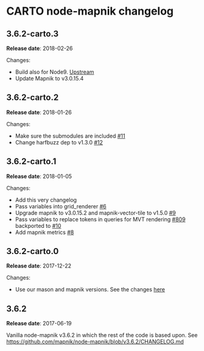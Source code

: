 # CARTO node-mapnik changelog

## 3.6.2-carto.3

**Release date**: 2018-02-26

Changes:
 - Build also for Node9. [Upstream](https://github.com/mapnik/node-mapnik/commit/690f351c20cb5d08e57df5033d70d13417625da7)
 - Update Mapnik to v3.0.15.4


## 3.6.2-carto.2

**Release date**: 2018-01-26

Changes:
 - Make sure the submodules are included [#11](https://github.com/CartoDB/node-mapnik/pull/11)
 - Change harfbuzz dep to v1.3.0 [#12](https://github.com/CartoDB/node-mapnik/pull/12)


## 3.6.2-carto.1

**Release date**: 2018-01-05

Changes:
 - Add this very changelog
 - Pass variables into grid_renderer [#6](https://github.com/CartoDB/node-mapnik/pull/6)
 - Upgrade mapnik to v3.0.15.2 and mapnik-vector-tile to v1.5.0 [#9](https://github.com/CartoDB/node-mapnik/pull/9)
 - Pass variables to replace tokens in queries for MVT rendering [#809](https://github.com/mapnik/node-mapnik/pull/809) backported to [#10](https://github.com/CartoDB/node-mapnik/pull/10)
 - Add mapnik metrics [#8](https://github.com/CartoDB/node-mapnik/pull/8)


## 3.6.2-carto.0

**Release date**: 2017-12-22

Changes:
 - Use our mason and mapnik versions. See the changes [here](https://github.com/CartoDB/node-mapnik/compare/v3.6.2...v3.6.2-carto.0?expand=1)


## 3.6.2

**Release date**: 2017-06-19

Vanilla node-mapnik v3.6.2 in which the rest of the code is based upon. See https://github.com/mapnik/node-mapnik/blob/v3.6.2/CHANGELOG.md
